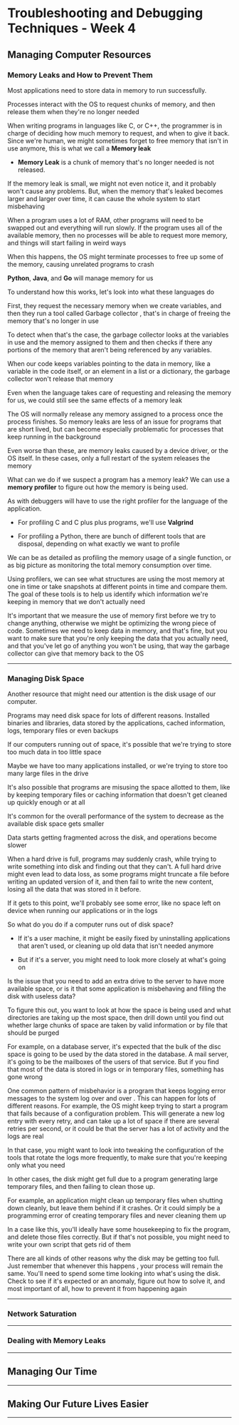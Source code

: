 # Troubleshooting and Debugging Techniques - Week 4

## Managing Computer Resources


### Memory Leaks and How to Prevent Them

Most applications need to store data in memory to run successfully.

Processes interact with the OS to request chunks of memory, and then release them when they're no longer needed

When writing programs in languages like C, or C++, the programmer is in charge of deciding how much memory to
request, and when to give it back. Since we're human, we might sometimes forget to free memory that isn't in use
anymore, this is what we call a **Memory leak**

* **Memory Leak** is a chunk of memory that's no longer needed is not released.

If the memory leak is small, we might not even notice it, and it probably won't cause any problems. But, when the
memory that's leaked becomes larger and larger over time, it can cause the whole system to start misbehaving

When a program uses a lot of RAM, other programs will need to be swapped out and everything will run slowly. If the
program uses all of the available memory, then no processes will be able to request more memory, and things will
start failing in weird ways

When this happens, the OS might terminate processes to free up some of the memory, causing unrelated programs to crash

**Python**, **Java**, and **Go** will manage memory for us

To understand how this works, let's look into what these languages do

First, they request the necessary memory when we create variables, and then they run a tool called Garbage collector
, that's in charge of freeing the memory that's no longer in use

To detect when that's the case, the garbage collector looks at the variables in use and the memory assigned to them
and then checks if there any portions of the memory that aren't being referenced by any variables.

When our code keeps variables pointing to the data in memory, like a variable in the code itself, or an element in a
list or a dictionary, the garbage collector won't release that memory

Even when the language takes care of requesting and releasing the memory for us, we could still see the same effects
of a memory leak

The OS will normally release any memory assigned to a process once the process finishes. So memory leaks are less of
an issue for programs that are short lived, but can become especially problematic for processes that keep running in
the background

Even worse than these, are memory leaks caused by a device driver, or the OS itself. In these cases, only a full
restart of the system releases the memory

What can we do if we suspect a program has a memory leak? We can use a **memory profiler** to figure out how the
memory is being used.

As with debuggers will have to use the right profiler for the language of the application.

* For profiling C and C plus plus programs, we'll use **Valgrind**

* For profiling a Python, there are bunch of different tools that are disposal, depending on what exactly we want to
profile

We can be as detailed as profiling the memory usage of a single function, or as big picture as monitoring the total
memory consumption over time.

Using profilers, we can see what structures are using the most memory at one in time or take snapshots at different
points in time and compare them. The goal of these tools is to help us identify which information we're keeping in
memory that we don't actually need

It's important that we measure the use of memory first before we try to change anything, otherwise we might be
optimizing the wrong piece of code. Sometimes we need to keep data in memory, and that's fine, but you want to make
sure that you're only keeping the data that you actually need, and that you've let go of anything you won't be
using, that way the garbage collector can give that memory back to the OS

---

### Managing Disk Space

Another resource that might need our attention is the disk usage of our computer.

Programs may need disk space for lots of different reasons. Installed binaries and libraries, data stored by
the applications, cached information, logs, temporary files or even backups

If our computers running out of space, it's possible that we're trying to store too much data in too little space

Maybe we have too many applications installed, or we're trying to store too many large files in the drive

It's also possible that programs are misusing the space allotted to them, like by keeping temporary files or caching
information that doesn't get cleaned up quickly enough or at all

It's common for the overall performance of the system to decrease as the available disk space gets smaller

Data starts getting fragmented across the disk, and operations become slower

When a hard drive is full, programs may suddenly crash, while trying to write something into disk and finding out
that they can't. A full hard drive might even lead to data loss, as some programs might truncate a file before
writing an updated version of it, and then fail to write the new content, losing all the data that was stored in it
before.

If it gets to this point, we'll probably see some error, like no space left on device when running our applications
or in the logs

So what do you do if a computer runs out of disk space?

*  If it's a user machine, it might be easily fixed by uninstalling applications that aren't used, or cleaning up old data that isn't needed anymore

* But if it's a server, you might need to look more closely at what's going on

Is the issue that you need to add an extra drive to the server to have more available space, or is it that some
application is misbehaving and filling the disk with useless data?

To figure this out, you want to look at how the space is being used and what directories are taking up the most
space, then drill down until you find out whether large chunks of space are taken by valid information or by file
that should be purged

For example, on a database server, it's expected that the bulk of the disc space is going to be used by the data
stored in the database. A mail server, it's going to be the mailboxes of the users of that service. But if you find
that most of the data is stored in logs or in temporary files, something has gone wrong

One common pattern of misbehavior is a program that keeps logging error messages to the system log over and over
. This can happen for lots of different reasons. For example, the OS might keep trying to start a program that fails
because of a configuration problem. This will generate a new log entry with every retry, and can take up a lot of
space if there are several retries per second, or it could be that the server has a lot of activity and the logs
are real

In that case, you might want to look into tweaking the configuration of the tools that rotate the logs more
frequently, to make sure that you're keeping only what you need

In other cases, the disk might get full due to a program generating large temporary files, and then failing to clean
those up.

For example, an application might clean up temporary files when shutting down cleanly, but leave them behind if it
crashes. Or it could simply be a programming error of creating temporary files and never cleaning them up

In a case like this, you'll ideally have some housekeeping to fix the program, and delete those files correctly. But
if that's not possible, you might need to write your own script that gets rid of them

There are all kinds of other reasons why the disk may be getting too full. Just remember that whenever this happens
, your process will remain the same. You'll need to spend some time looking into what's using the disk. Check to see
if it's expected or an anomaly, figure out how to solve it, and most important of all, how to prevent it from
happening again

---

### Network Saturation




---

### Dealing with Memory Leaks



---

## Managing Our Time

---

## Making Our Future Lives Easier

---
